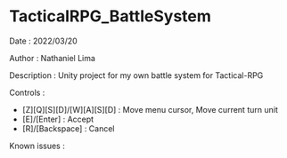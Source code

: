 # TacticalRPG_BattleSystem
Date :
2022/03/20

Author :
Nathaniel Lima

Description :
Unity project for my own battle system for Tactical-RPG

Controls :
- [Z][Q][S][D]/[W][A][S][D] : Move menu cursor, Move current turn unit
- [E]/[Enter] : Accept
- [R]/[Backspace] : Cancel

Known issues :
